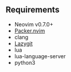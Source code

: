## Requirements

- Neovim v0.7.0+
- [Packer.nvim](https://github.com/wbthomason/packer.nvim)
- clang
- [Lazygit](https://github.com/jesseduffield/Lazygit)
- lua
- lua-language-server
- python3

